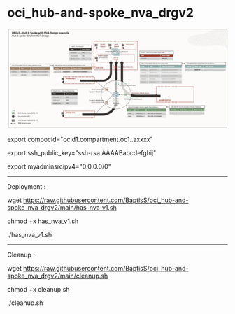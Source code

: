 # oci_hub-and-spoke_nva_drgv2


![PMScreens](https://raw.githubusercontent.com/BaptisS/oci_hub-and-spoke_nva_drgv2/master/diag0.png)


export compocid="ocid1.compartment.oc1..axxxx"

export ssh_public_key="ssh-rsa AAAABabcdefghij"

export myadminsrcipv4="0.0.0.0/0"

----------------------------------------------------
Deployment :

wget https://raw.githubusercontent.com/BaptisS/oci_hub-and-spoke_nva_drgv2/main/has_nva_v1.sh

chmod +x has_nva_v1.sh

./has_nva_v1.sh

----------------------------------------------------

Cleanup : 

wget https://raw.githubusercontent.com/BaptisS/oci_hub-and-spoke_nva_drgv2/main/cleanup.sh

chmod +x cleanup.sh

./cleanup.sh




